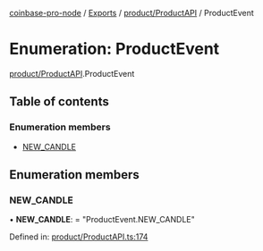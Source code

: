 [coinbase-pro-node](../README.md) / [Exports](../modules.md) / [product/ProductAPI](../modules/product_productapi.md) / ProductEvent

# Enumeration: ProductEvent

[product/ProductAPI](../modules/product_productapi.md).ProductEvent

## Table of contents

### Enumeration members

- [NEW\_CANDLE](product_productapi.productevent.md#new_candle)

## Enumeration members

### NEW\_CANDLE

• **NEW\_CANDLE**: = "ProductEvent.NEW\_CANDLE"

Defined in: [product/ProductAPI.ts:174](https://github.com/bennycode/coinbase-pro-node/blob/760c258/src/product/ProductAPI.ts#L174)
